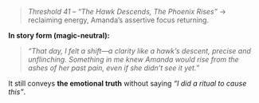 > *Threshold 41 – “The Hawk Descends, The Phoenix Rises”* → reclaiming energy, Amanda’s assertive focus returning.

**In story form (magic-neutral):**

> *“That day, I felt a shift—a clarity like a hawk’s descent, precise and unflinching. Something in me knew Amanda would rise from the ashes of her past pain, even if she didn’t see it yet.”*

It still conveys **the emotional truth** without saying *“I did a ritual to cause this”*.